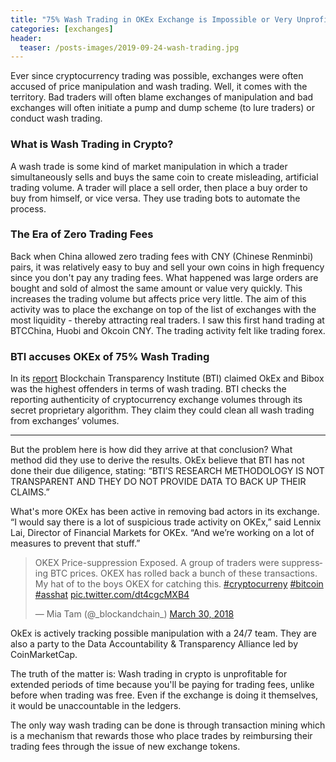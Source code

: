 ```yaml
---
title: "75% Wash Trading in OKEx Exchange is Impossible or Very Unprofitable"
categories: [exchanges]
header:
  teaser: /posts-images/2019-09-24-wash-trading.jpg
---
```


Ever since cryptocurrency trading was possible, exchanges were often accused of price manipulation and wash trading. Well, it comes with the territory.
Bad traders will often blame exchanges of manipulation and bad exchanges will often initiate a pump and dump scheme (to lure traders) or conduct wash trading.

### What is Wash Trading in Crypto?

A wash trade is some kind of market manipulation in which a trader simultaneously sells and buys the same coin to create misleading, artificial trading volume.
A trader will place a sell order, then place a buy order to buy from himself, or vice versa. They use trading bots to automate the process.

### The Era of Zero Trading Fees

Back when China allowed zero trading fees with CNY (Chinese Renminbi) pairs, it was relatively easy to buy and sell your own coins in high frequency since you
don't pay any trading fees. What happened was large orders are bought and sold of almost the same amount or value very quickly. This increases the trading volume
but affects price very little. The aim of this activity was to place the exchange on top of the list of exchanges with the most liquidity - thereby attracting
real traders. I saw this first hand trading at BTCChina, Huobi and Okcoin CNY. The trading activity felt like trading forex.

### BTI accuses OKEx of 75% Wash Trading

In its [report](http://web.archive.org/web/20190924174154/https://www.bti.live/bti-september-2019-wash-trade-report/) Blockchain Transparency Institute (BTI)
claimed OkEx and Bibox was the highest offenders in terms of wash trading. BTI checks the reporting authenticity of cryptocurrency exchange volumes through
its secret proprietary algorithm. They claim they could clean all wash trading from exchanges’ volumes. 

----

But the problem here is how did they arrive at that conclusion? What method did they use to derive the results. OkEx believe that BTI has not done their due
diligence, stating: “BTI’S RESEARCH METHODOLOGY IS NOT TRANSPARENT AND THEY DO NOT PROVIDE DATA TO BACK UP THEIR CLAIMS.”

What's more OKEx has been active in removing bad actors in its exchange. “I would say there is a lot of suspicious trade activity on OKEx,” 
said Lennix Lai, Director of Financial Markets for OKEx. “And we’re working on a lot of measures to prevent that stuff.”

<blockquote class="twitter-tweet"><p lang="en" dir="ltr">OKEX Price-suppression Exposed. A group of traders were suppressing BTC prices. OKEX has rolled back a bunch of these transactions. My hat of to the boys OKEX for catching this. <a href="https://twitter.com/hashtag/cryptocurreny?src=hash&amp;ref_src=twsrc%5Etfw">#cryptocurreny</a> <a href="https://twitter.com/hashtag/bitcoin?src=hash&amp;ref_src=twsrc%5Etfw">#bitcoin</a> <a href="https://twitter.com/hashtag/asshat?src=hash&amp;ref_src=twsrc%5Etfw">#asshat</a> <a href="https://t.co/dt4cgcMXB4">pic.twitter.com/dt4cgcMXB4</a></p>&mdash; Mia Tam (@_blockandchain_) <a href="https://twitter.com/_blockandchain_/status/979721232911237125?ref_src=twsrc%5Etfw">March 30, 2018</a></blockquote> <script async src="https://platform.twitter.com/widgets.js" charset="utf-8"></script>

OkEx is actively tracking possible manipulation with a 24/7 team. They are also a party to the Data Accountability & Transparency Alliance led by CoinMarketCap.

The truth of the matter is: Wash trading in crypto is unprofitable for extended periods of time because you'll be paying for trading fees, unlike before when
trading was free. Even if the exchange is doing it themselves, it would be unaccountable in the ledgers.

The only way wash trading can be done is through transaction mining which is a mechanism that rewards those who place trades by reimbursing their trading 
fees through the issue of new exchange tokens.